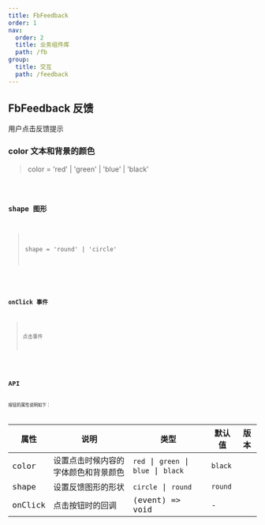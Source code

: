 ```yaml
---
title: FbFeedback
order: 1
nav:
  order: 2
  title: 业务组件库
  path: /fb
group:
  title: 交互
  path: /feedback
---
```



## FbFeedback 反馈

用户点击反馈提示

### color 文本和背景的颜色

> color = 'red' | 'green' | 'blue' | 'black'

<code src="./demo/base01.tsx" />


### shape 图形

> shape = 'round' | 'circle' 

<code src="./demo/base02.tsx" />


### onClick 事件

> 点击事件

<code src="./demo/base03.tsx" />


## API
按钮的属性说明如下：

| 属性 | 说明 | 类型 | 默认值 | 版本 |
| --- | --- | --- | --- | --- |
| color | 设置点击时候内容的字体颜色和背景颜色 | `red` \| `green`  \| `blue`  \| `black` | `black` |  |
| shape | 设置反馈图形的形状 |  `circle` \| `round` | `round` |  |
| onClick | 点击按钮时的回调 | (event) => void | - |  |